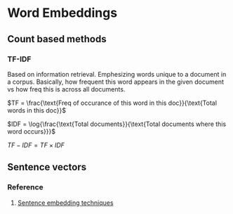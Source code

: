 # Word Embeddings

## Count based methods
### TF-IDF
Based on information retrieval. Emphesizing words unique to a document in a corpus. Basically, how frequent this word appears in the given document vs how freq this is across all documents.

$TF = \frac{\text{Freq of occurance of this word in this doc}}{\text{Total words in this doc}}$

$IDF = \log{\frac{\text{Total documents}}{\text{Total documents where this word occurs}}}$

$TF-IDF = TF \times IDF$

## Sentence vectors
### Reference
1. [Sentence embedding techniques](https://www.baeldung.com/cs/sentence-vectors-word2vec)
